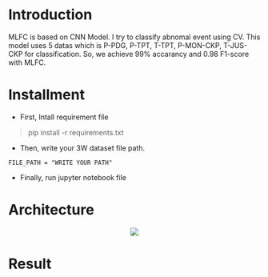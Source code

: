 
# Introduction
MLFC is based on CNN Model. I try to classify abnomal event using CV. This model uses 5 datas which is P-PDG, P-TPT, T-TPT, P-MON-CKP, T-JUS-CKP for classification. So, we achieve 99% accarancy and 0.98 F1-score with MLFC.

# Installment
- First, Intall requirement file
> pip install -r requirements.txt


- Then, write your 3W dataset file path.
```
FILE_PATH = "WRITE YOUR PATH"
```


- Finally, run jupyter notebook file


# Architecture
<p align="center">
<img src="file:///Users/Sik/Desktop/architecter.png">
</p>



# Result
